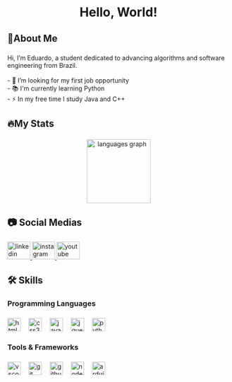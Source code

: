 <h1 align="center">Hello, World!</h1>

###

<h2 align="left">🙍About Me</h2>

###

<p align="left">Hi, I’m Eduardo, a student dedicated to advancing algorithms and software engineering from Brazil.<br><br>- 🔭 I’m looking for my first job opportunity<br>- 📚 I'm currently learning Python<br>- ⚡ In my free time I study Java and C++</p>

###

<h2 align="left">🔥My Stats</h2>

###

<div align="center">
  <img src="https://github-readme-stats.vercel.app/api/top-langs?username=Dvduzin&locale=en&hide_title=false&layout=compact&card_width=320&langs_count=5&theme=github_dark&hide_border=true&order=2" height="145" alt="languages graph"  />
</div>

###

<h2 align="left">📷 Social Medias</h2>

###

<div align="left">
  <a href="https://www.linkedin.com/in/eduardo-henrique-alves-dos-santos-777235257/?trk=opento_sprofile_details" target="_blank">
    <img src="https://raw.githubusercontent.com/maurodesouza/profile-readme-generator/master/src/assets/icons/social/linkedin/default.svg" width="52" height="40" alt="linkedin logo"  />
  </a>
  <a href="https://www.instagram.com/eduardohalves_/" target="_blank">
    <img src="https://raw.githubusercontent.com/maurodesouza/profile-readme-generator/master/src/assets/icons/social/instagram/default.svg" width="52" height="40" alt="instagram logo"  />
  </a>
  <a href="https://www.youtube.com/channel/UC_KKH4HuQ1cKJD_Q44cfNaA" target="_blank">
    <img src="https://raw.githubusercontent.com/maurodesouza/profile-readme-generator/master/src/assets/icons/social/youtube/default.svg" width="52" height="40" alt="youtube logo"  />
  </a>
</div>

###

<h2 align="left">🛠️ Skills</h2>

###

<h3 align="left">Programming Languages</h3>

###

<div align="left">
  <img src="https://cdn.jsdelivr.net/gh/devicons/devicon/icons/html5/html5-original.svg" height="30" alt="html5 logo"  />
  <img width="10" />
  <img src="https://cdn.jsdelivr.net/gh/devicons/devicon/icons/css3/css3-original.svg" height="30" alt="css3 logo"  />
  <img width="10" />
  <img src="https://cdn.jsdelivr.net/gh/devicons/devicon/icons/javascript/javascript-original.svg" height="30" alt="javascript logo"  />
  <img width="10" />
  <img src="https://cdn.jsdelivr.net/gh/devicons/devicon/icons/jquery/jquery-original.svg" height="30" alt="jquery logo"  />
  <img width="10" />
  <img src="https://cdn.jsdelivr.net/gh/devicons/devicon/icons/python/python-original.svg" height="30" alt="python logo"  />
</div>

###

<h3 align="left">Tools & Frameworks</h3>

###

<div align="left">
  <img src="https://cdn.jsdelivr.net/gh/devicons/devicon/icons/vscode/vscode-original.svg" height="30" alt="vscode logo"  />
  <img width="10" />
  <img src="https://cdn.jsdelivr.net/gh/devicons/devicon/icons/git/git-original.svg" height="30" alt="git logo"  />
  <img width="10" />
  <img src="https://cdn.jsdelivr.net/gh/devicons/devicon/icons/github/github-original.svg" height="30" alt="github logo"  />
  <img width="10" />
  <img src="https://cdn.jsdelivr.net/gh/devicons/devicon/icons/nodejs/nodejs-original.svg" height="30" alt="nodejs logo"  />
  <img width="10" />
  <img src="https://cdn.jsdelivr.net/gh/devicons/devicon/icons/arduino/arduino-original.svg" height="30" alt="arduino logo"  />
</div>

###
